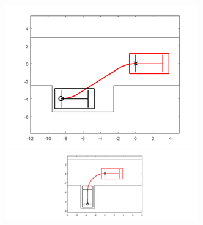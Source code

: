 
![image](https://github.com/zpy560/ReedsSheeps_al/blob/master/verit_in.bmp)
![image](https://github.com/zpy560/ReedsSheeps_al/blob/master/parrel_in.bmp)